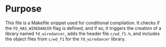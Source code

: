# Purpose
This file is a Makefile snippet used for conditional compilation. It checks if the `FD_HAS_WIREDANCER` flag is defined, and if so, it triggers the creation of a library named `fd_wiredancer`, adds the header file `c/wd_f1.h`, and includes the object files from `c/wd_f1` for the `fd_wiredancer` library.
